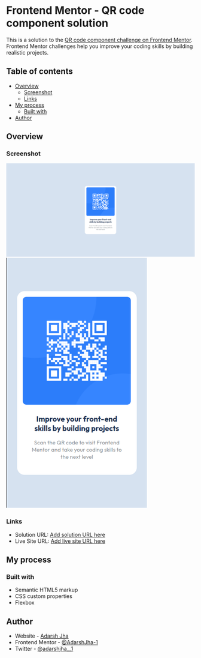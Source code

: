 # Frontend Mentor - QR code component solution

This is a solution to the [QR code component challenge on Frontend Mentor](https://www.frontendmentor.io/challenges/qr-code-component-iux_sIO_H). Frontend Mentor challenges help you improve your coding skills by building realistic projects. 

## Table of contents

- [Overview](#overview)
  - [Screenshot](#screenshot)
  - [Links](#links)
- [My process](#my-process)
  - [Built with](#built-with)
- [Author](#author)

## Overview

### Screenshot

![](./my-screenshot/sc-1.png)
![](./my-screenshot/sc-2.png)

### Links

- Solution URL: [Add solution URL here](https://your-solution-url.com)
- Live Site URL: [Add live site URL here](https://adarshjha-1.github.io/Frontend_Mentor_CHALLENGES/qr-code-component-main/)

## My process

### Built with

- Semantic HTML5 markup
- CSS custom properties
- Flexbox

## Author

- Website - [Adarsh Jha](https://adarshjha-1.github.io/Frontend_Mentor_CHALLENGES/qr-code-component-main/)
- Frontend Mentor - [@AdarshJha-1](https://www.frontendmentor.io/profile/AdarshJha-1)
- Twitter - [@adarshjha__1](https://www.twitter.com/@adarshjha__1)

